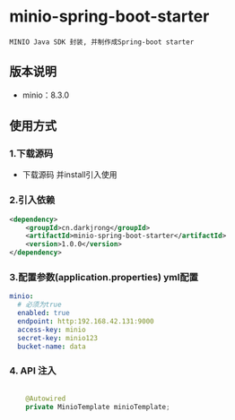 # minio-spring-boot-starter
    MINIO Java SDK 封装, 并制作成Spring-boot starter

## 版本说明
 - minio：8.3.0

## 使用方式

### 1.下载源码
 - 下载源码 并install引入使用

### 2.引入依赖
```xml
<dependency>
    <groupId>cn.darkjrong</groupId>
    <artifactId>minio-spring-boot-starter</artifactId>
    <version>1.0.0</version>
</dependency>
```

### 3.配置参数(application.properties)  yml配置

```yaml
minio:
  # 必须为true
  enabled: true
  endpoint: http:192.168.42.131:9000
  access-key: minio
  secret-key: minio123
  bucket-name: data
```
### 4. API 注入
```java
        
    @Autowired
    private MinioTemplate minioTemplate;            

```











